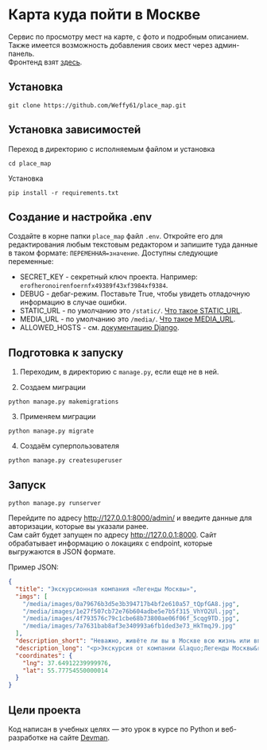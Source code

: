 # Карта куда пойти в Москве

Сервис по просмотру мест на карте, с фото и подробным описанием. Также имеется возможность 
добавления своих мест через админ-панель.  
Фронтенд взят [здесь](https://github.com/devmanorg/where-to-go-frontend/).

## Установка

```commandline
git clone https://github.com/Weffy61/place_map.git
```

## Установка зависимостей
Переход в директорию с исполняемым файлом и установка

```commandline
cd place_map
```

Установка

```commandline
pip install -r requirements.txt
```

## Создание и настройка .env

Создайте в корне папки `place_map` файл `.env`. Откройте его для редактирования любым текстовым редактором и запишите 
туда данные в таком формате: `ПЕРЕМЕННАЯ=значение`.
Доступны следующие переменные:
- SECRET_KEY - секретный ключ проекта. Например: `erofheronoirenfoernfx49389f43xf3984xf9384`.
- DEBUG - дебаг-режим. Поставьте True, чтобы увидеть отладочную информацию в случае ошибки.
- STATIC_URL - по умолчанию это `/static/`. [Что такое STATIC_URL](https://docs.djangoproject.com/en/3.0/ref/settings/#std:setting-STATIC_URL).
- MEDIA_URL - по умолчанию это `/media/`. [Что такое MEDIA_URL](https://docs.djangoproject.com/en/3.0/ref/settings/#std:setting-MEDIA_URL).
- ALLOWED_HOSTS - см. [документацию Django](https://docs.djangoproject.com/en/3.1/ref/settings/#allowed-hosts).


## Подготовка к запуску

1. Переходим, в директорию с `manage.py`, если еще не в ней.

2. Создаем миграции

```commandline
python manage.py makemigrations
```

3. Применяем миграции

```commandline
python manage.py migrate
```

4. Создаём суперпользователя

```commandline
python manage.py createsuperuser
```

## Запуск


```commandline
python manage.py runserver
```

Перейдите по адресу http://127.0.0.1:8000/admin/ и введите данные для авторизации, которые вы указали ранее.  
Сам сайт будет запущен по адресу http://127.0.0.1:8000. Сайт обрабатывает информацию о локациях с endpoint, 
которые выгружаются в JSON формате.  

Пример JSON:
```json
{
  "title": "Экскурсионная компания «Легенды Москвы»",
  "imgs": [
    "/media/images/0a79676b3d5e3b394717b4bf2e610a57_tQpfGA8.jpg",
    "/media/images/1e27f507cb72e76b604adbe5e7b5f315_VhYO2Ul.jpg",
    "/media/images/4f793576c79c1cbe68b73800ae06f06f_5cqg9TD.jpg",
    "/media/images/7a7631bab8af3e340993a6fb1ded3e73_HkTmqJ9.jpg"
  ],
  "description_short": "Неважно, живёте ли вы в Москве всю жизнь или впервые оказались в столице, составить ёмкий, познавательный и впечатляющий маршрут по городу — творческая и непростая задача. И её с удовольствием берёт на себя экскурсионная компания «Легенды Москвы»!",
  "description_long": "<p>Экскурсия от компании &laquo;Легенды Москвы&raquo; &mdash; простой, удобный и приятный способ познакомиться с городом или освежить свои чувства к нему. Что выберете вы &mdash; классическую или необычную экскурсию, пешую прогулку или путешествие по городу на автобусе? Любые варианты можно скомбинировать в уникальный маршрут и создать собственную индивидуальную экскурсионную программу.</p>\r\n<p>Компания &laquo;Легенды Москвы&raquo; сотрудничает с аккредитованными экскурсоводами и тщательно следит за качеством экскурсий и сервиса. Автобусные экскурсии проводятся на комфортабельном современном транспорте. Для вашего удобства вы можете заранее забронировать конкретное место в автобусе &mdash; это делает посадку организованной и понятной.</p>\r\n<p>По любым вопросам вы можете круглосуточно обратиться по телефонам горячей линии.</p>\r\n<p>Подробности узнавайте <a class=\"\\&quot;external-link\\&quot;\" href=\"\\&quot;https:/moscowlegends.ru\" target=\"\\&quot;_blank\\&quot;\">на сайте</a>. За обновлениями удобно следить <a class=\"\\&quot;external-link\\&quot;\" href=\"\\&quot;https:/vk.com/legends_of_moscow\" target=\"\\&quot;_blank\\&quot;\">&laquo;ВКонтакте&raquo;</a>, <a class=\"\\&quot;external-link\\&quot;\" href=\"\\&quot;https:/www.facebook.com/legendsofmoscow?ref=bookmarks\" target=\"\\&quot;_blank\\&quot;\">в Facebook</a>.</p>",
  "coordinates": {
    "lng": 37.64912239999976,
    "lat": 55.77754550000014
  }
}
```


## Цели проекта

Код написан в учебных целях — это урок в курсе по Python и веб-разработке на сайте [Devman](https://dvmn.org).